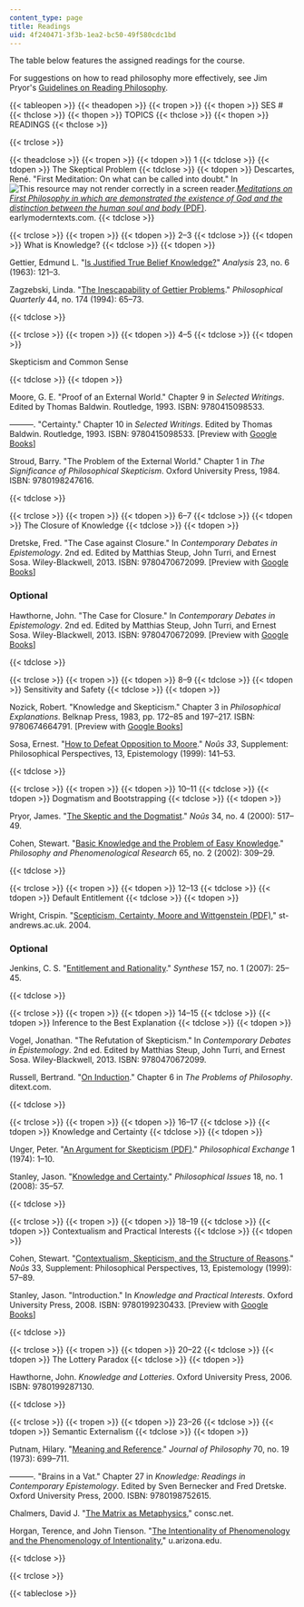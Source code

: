 ```yaml
---
content_type: page
title: Readings
uid: 4f240471-3f3b-1ea2-bc50-49f580cdc1bd
---
```


The table below features the assigned readings for the course.

For suggestions on how to read philosophy more effectively, see Jim Pryor's [Guidelines on Reading Philosophy](http://www.jimpryor.net/teaching/guidelines/reading.html).

{{< tableopen >}}
{{< theadopen >}}
{{< tropen >}}
{{< thopen >}}
SES #
{{< thclose >}}
{{< thopen >}}
TOPICS
{{< thclose >}}
{{< thopen >}}
READINGS
{{< thclose >}}

{{< trclose >}}

{{< theadclose >}}
{{< tropen >}}
{{< tdopen >}}
1
{{< tdclose >}}
{{< tdopen >}}
The Skeptical Problem
{{< tdclose >}}
{{< tdopen >}}
Descartes, René. "First Meditation: On what can be called into doubt." In ![This resource may not render correctly in a screen reader.](/images/inacessible.gif)[_Meditations on First Philosophy in which are demonstrated the existence of God and the distinction between the human soul and body_ (PDF)](https://www.earlymoderntexts.com/assets/pdfs/descartes1641.pdf). earlymoderntexts.com.
{{< tdclose >}}

{{< trclose >}}
{{< tropen >}}
{{< tdopen >}}
2–3
{{< tdclose >}}
{{< tdopen >}}
What is Knowledge?
{{< tdclose >}}
{{< tdopen >}}


Gettier, Edmund L. "[Is Justified True Belief Knowledge?](http://www.ditext.com/gettier/gettier.html)" _Analysis_ 23, no. 6 (1963): 121–3.

Zagzebski, Linda. "[The Inescapability of Gettier Problems](http://www.jstor.org/stable/2220147)." _Philosophical Quarterly_ 44, no. 174 (1994): 65–73.


{{< tdclose >}}

{{< trclose >}}
{{< tropen >}}
{{< tdopen >}}
4–5
{{< tdclose >}}
{{< tdopen >}}


Skepticism and Common Sense


{{< tdclose >}}
{{< tdopen >}}


Moore, G. E. "Proof of an External World." Chapter 9 in _Selected Writings_. Edited by Thomas Baldwin. Routledge, 1993. ISBN: 9780415098533.

———. "Certainty." Chapter 10 in _Selected Writings_. Edited by Thomas Baldwin. Routledge, 1993. ISBN: 9780415098533. \[Preview with [Google Books](http://books.google.com/books?id=bh5lJrGxQEYC&pg=PA171#v=onepage)\]

Stroud, Barry. "The Problem of the External World." Chapter 1 in _The Significance of Philosophical Skepticism_. Oxford University Press, 1984. ISBN: 9780198247616.


{{< tdclose >}}

{{< trclose >}}
{{< tropen >}}
{{< tdopen >}}
6–7
{{< tdclose >}}
{{< tdopen >}}
The Closure of Knowledge
{{< tdclose >}}
{{< tdopen >}}


Dretske, Fred. "The Case against Closure." In _Contemporary Debates in Epistemology_. 2nd ed. Edited by Matthias Steup, John Turri, and Ernest Sosa. Wiley-Blackwell, 2013. ISBN: 9780470672099. \[Preview with [Google Books](http://books.google.com/books?id=wRwoAAAAQBAJ&pg=Pafrontcover
            )\]

### Optional

Hawthorne, John. "The Case for Closure." In _Contemporary Debates in Epistemology_. 2nd ed. Edited by Matthias Steup, John Turri, and Ernest Sosa. Wiley-Blackwell, 2013. ISBN: 9780470672099. \[Preview with [Google Books](http://books.google.com/books?id=wRwoAAAAQBAJ&pg=Pafrontcover)\]


{{< tdclose >}}

{{< trclose >}}
{{< tropen >}}
{{< tdopen >}}
8–9
{{< tdclose >}}
{{< tdopen >}}
Sensitivity and Safety
{{< tdclose >}}
{{< tdopen >}}


Nozick, Robert. "Knowledge and Skepticism." Chapter 3 in _Philosophical Explanations_. Belknap Press, 1983, pp. 172–85 and 197–217. ISBN: 9780674664791. \[Preview with [Google Books](http://books.google.com/books?id=N4zH86WogYwC&pg=PA167#v=onepage)\]

Sosa, Ernest. "[How to Defeat Opposition to Moore](http://dx.doi.org/10.1111/0029-4624.33.s13.7)." _Noûs 33_, Supplement: Philosophical Perspectives, 13, Epistemology (1999): 141–53.


{{< tdclose >}}

{{< trclose >}}
{{< tropen >}}
{{< tdopen >}}
10–11
{{< tdclose >}}
{{< tdopen >}}
Dogmatism and Bootstrapping
{{< tdclose >}}
{{< tdopen >}}


Pryor, James. "[The Skeptic and the Dogmatist](http://dx.doi.org/10.1111/0029-4624.00277)." _Noûs_ 34, no. 4 (2000): 517–49.

Cohen, Stewart. "[Basic Knowledge and the Problem of Easy Knowledge](http://dx.doi.org/10.1111/j.1933-1592.2002.tb00204.x)." _Philosophy and Phenomenological Research_ 65, no. 2 (2002): 309–29.


{{< tdclose >}}

{{< trclose >}}
{{< tropen >}}
{{< tdopen >}}
12–13
{{< tdclose >}}
{{< tdopen >}}
Default Entitlement
{{< tdclose >}}
{{< tdopen >}}


Wright, Crispin. "[Scepticism, Certainty, Moore and Wittgenstein (PDF)](http://citeseerx.ist.psu.edu/viewdoc/download?doi=10.1.1.593.8966&rep=rep1&type=pdf)," st-andrews.ac.uk. 2004.

### Optional

Jenkins, C. S. "[Entitlement and Rationality](http://dx.doi.org/10.1007/s11229-006-0012-2)." _Synthese_ 157, no. 1 (2007): 25–45.


{{< tdclose >}}

{{< trclose >}}
{{< tropen >}}
{{< tdopen >}}
14–15
{{< tdclose >}}
{{< tdopen >}}
Inference to the Best Explanation
{{< tdclose >}}
{{< tdopen >}}


Vogel, Jonathan. "The Refutation of Skepticism." In _Contemporary Debates in Epistemology_. 2nd ed. Edited by Matthias Steup, John Turri, and Ernest Sosa. Wiley-Blackwell, 2013. ISBN: 9780470672099.

Russell, Bertrand. "[On Induction](http://www.ditext.com/russell/rus6.html)." Chapter 6 in _The Problems of Philosophy_. ditext.com.


{{< tdclose >}}

{{< trclose >}}
{{< tropen >}}
{{< tdopen >}}
16–17
{{< tdclose >}}
{{< tdopen >}}
Knowledge and Certainty
{{< tdclose >}}
{{< tdopen >}}


Unger, Peter. "[An Argument for Skepticism (PDF)](https://libcom.org/files/delphymainenemy.pdf)." _Philosophical Exchange_ 1 (1974): 1–10.

Stanley, Jason. "[Knowledge and Certainty](http://dx.doi.org/10.1111/j.1533-6077.2008.00136.x)." _Philosophical Issues_ 18, no. 1 (2008): 35–57.


{{< tdclose >}}

{{< trclose >}}
{{< tropen >}}
{{< tdopen >}}
18–19
{{< tdclose >}}
{{< tdopen >}}
Contextualism and Practical Interests
{{< tdclose >}}
{{< tdopen >}}


Cohen, Stewart. "[Contextualism, Skepticism, and the Structure of Reasons](http://dx.doi.org/10.1111/0029-4624.33.s13.3)." _Noûs_ 33, Supplement: Philosophical Perspectives, 13, Epistemology (1999): 57–89.

Stanley, Jason. "Introduction." In _Knowledge and Practical Interests_. Oxford University Press, 2008. ISBN: 9780199230433. \[Preview with [Google Books](http://books.google.com/books?id=vueaTKto730C&pg=PA1#v=onepage)\]


{{< tdclose >}}

{{< trclose >}}
{{< tropen >}}
{{< tdopen >}}
20–22
{{< tdclose >}}
{{< tdopen >}}
The Lottery Paradox
{{< tdclose >}}
{{< tdopen >}}


Hawthorne, John. _Knowledge and Lotteries_. Oxford University Press, 2006. ISBN: 9780199287130.


{{< tdclose >}}

{{< trclose >}}
{{< tropen >}}
{{< tdopen >}}
23–26
{{< tdclose >}}
{{< tdopen >}}
Semantic Externalism
{{< tdclose >}}
{{< tdopen >}}


Putnam, Hilary. "[Meaning and Reference](http://www.jstor.org/stable/2025079)." _Journal of Philosophy_ 70, no. 19 (1973): 699–711.

———. "Brains in a Vat." Chapter 27 in _Knowledge: Readings in Contemporary Epistemology_. Edited by Sven Bernecker and Fred Dretske. Oxford University Press, 2000. ISBN: 9780198752615.

Chalmers, David J. "[The Matrix as Metaphysics](http://consc.net/papers/matrix.html)," consc.net.

Horgan, Terence, and John Tienson. "[The Intentionality of Phenomenology and the Phenomenology of Intentionality](http://www.u.arizona.edu/~thorgan/papers/mind/IPandPI.htm)," u.arizona.edu.


{{< tdclose >}}

{{< trclose >}}

{{< tableclose >}}